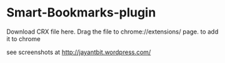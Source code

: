Smart-Bookmarks-plugin
======================

Download CRX file here. Drag the file to chrome://extensions/ page. to add it to chrome

see screenshots at http://jayantbit.wordpress.com/ 
